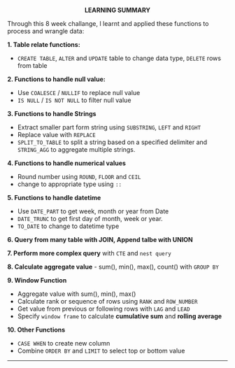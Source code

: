 
**<p align="center"> LEARNING SUMMARY </p>**

Through this 8 week challange, I learnt and applied these functions to process and wrangle data:

**1. Table relate functions:**
* `CREATE TABLE`, `ALTER` and `UPDATE` table to change data type, `DELETE` rows from table

**2. Functions to handle null value:**
* Use `COALESCE` / `NULLIF` to replace null value
* `IS NULL` / `IS NOT NULL` to filter null value

**3. Functions to handle Strings**
* Extract smaller part form string using `SUBSTRING`, `LEFT` and `RIGHT`
* Replace value with `REPLACE`
* `SPLIT_TO_TABLE` to split a string based on a specified delimiter and `STRING_AGG` to aggregate multiple strings.

**4. Functions to handle numerical values**
* Round number using `ROUND`, `FLOOR` and `CEIL` 
* change to appropriate type using `::`

**5. Functions to handle datetime**
* Use `DATE_PART` to get week, month or year from Date
* `DATE_TRUNC` to get first day of month, week or year.
* `TO_DATE` to change to datetime type

**6. Query from many table with JOIN, Append talbe with UNION**

**7. Perform more complex query** with `CTE` and `nest query`

**8. Calculate aggregate value** - sum(), min(), max(), count() with `GROUP BY`

**9. Window Function**
* Aggregate value with sum(), min(), max()
* Calculate rank or sequence of rows using `RANK` and `ROW_NUMBER`
* Get value from previous or following rows with `LAG` and `LEAD`
* Specify `window frame` to calculate **cumulative sum** and **rolling average**

**10. Other Functions**
* `CASE WHEN` to create new column 
* Combine `ORDER BY` and `LIMIT` to select top or bottom value
***
